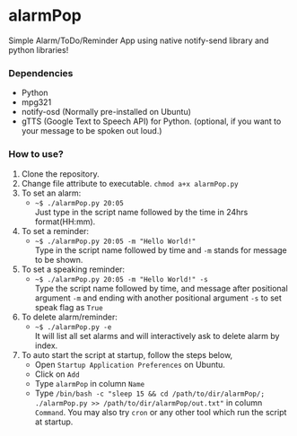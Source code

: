 # alarmPop #

Simple Alarm/ToDo/Reminder App using native notify-send library and python
libraries!

### Dependencies ###

* Python
* mpg321
* notify-osd (Normally pre-installed on Ubuntu)
* gTTS (Google Text to Speech API) for Python. (optional, if you want to your message to be spoken out loud.)

### How to use? ###
1. Clone the repository.  
2. Change file attribute to executable. `chmod a+x alarmPop.py`
3. To set an alarm:  
    * `~$ ./alarmPop.py 20:05`  
    Just type in the script name followed by the time in 24hrs format(HH:mm).
4. To set a reminder:
    * `~$ ./alarmPop.py 20:05 -m "Hello World!"`  
    Type in the script name followed by time and `-m` stands for message to be shown.
5. To set a speaking reminder:
    * `~$ ./alarmPop.py 20:05 -m "Hello World!" -s`  
    Type the script name followed by time, and message after positional argument `-m` and ending with another positional argument `-s` to set speak flag as `True`
6. To delete alarm/reminder:
    * `~$ ./alarmPop.py -e`  
    It will list all set alarms and will interactively ask to delete alarm by index. 
7. To auto start the script at startup, follow the steps below,
    * Open `Startup Application Preferences` on Ubuntu.  
    * Click on `Add`  
    * Type `alarmPop` in column `Name`  
    * Type `/bin/bash -c "sleep 15 && cd /path/to/dir/alarmPop/; ./alarmPop.py >> /path/to/dir/alarmPop/out.txt"` in column `Command`.
You may also try `cron` or any other tool which run the script at startup.